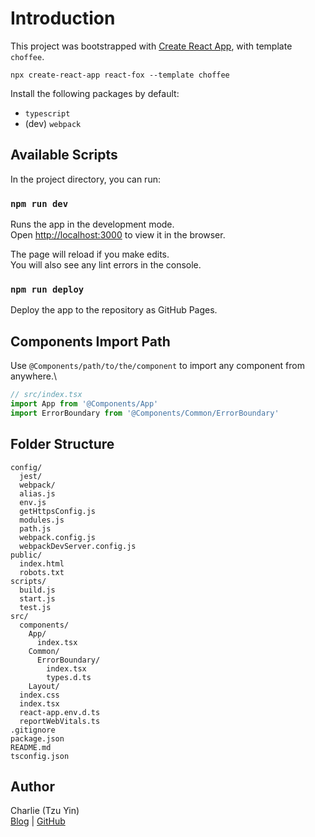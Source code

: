 # Introduction

This project was bootstrapped with [Create React App](https://github.com/facebook/create-react-app), with template `choffee`.

`npx create-react-app react-fox --template choffee`

Install the following packages by default:

- `typescript`
- (dev) `webpack`

## Available Scripts

In the project directory, you can run:

### `npm run dev`

Runs the app in the development mode.\
Open [http://localhost:3000](http://localhost:3000) to view it in the browser.

The page will reload if you make edits.\
You will also see any lint errors in the console.

### `npm run deploy`

Deploy the app to the repository as GitHub Pages.

## Components Import Path

Use `@Components/path/to/the/component` to import any component from anywhere.\

```ts
// src/index.tsx
import App from '@Components/App'
import ErrorBoundary from '@Components/Common/ErrorBoundary'
```

## Folder Structure

```
config/
  jest/
  webpack/
  alias.js
  env.js
  getHttpsConfig.js
  modules.js
  path.js
  webpack.config.js
  webpackDevServer.config.js
public/
  index.html
  robots.txt
scripts/
  build.js
  start.js
  test.js
src/
  components/
    App/
      index.tsx
    Common/
      ErrorBoundary/
        index.tsx
        types.d.ts
    Layout/
  index.css
  index.tsx
  react-app.env.d.ts
  reportWebVitals.ts
.gitignore
package.json
README.md
tsconfig.json
```

## Author

Charlie (Tzu Yin)\
[Blog](https://tzynwang.github.io/) | [GitHub](https://github.com/tzynwang)
